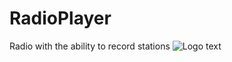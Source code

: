 # RadioPlayer
Radio with the ability to record stations
![][logo]

[logo]: /screenshot1.png "Logo text"
